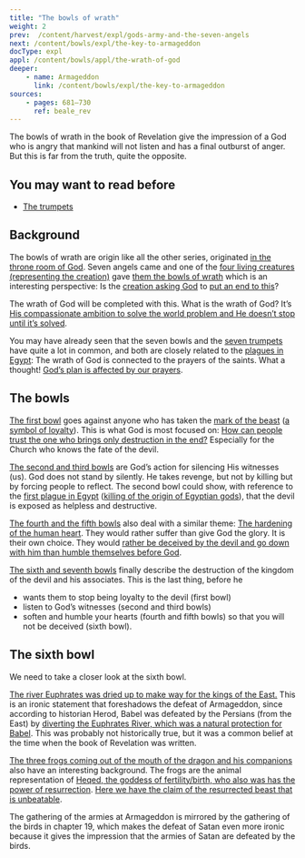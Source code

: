 ```yaml
---
title: "The bowls of wrath"
weight: 2
prev:  /content/harvest/expl/gods-army-and-the-seven-angels
next: /content/bowls/expl/the-key-to-armageddon
docType: expl
appl: /content/bowls/appl/the-wrath-of-god
deeper:
    - name: Armageddon
      link: /content/bowls/expl/the-key-to-armageddon
sources: 
    - pages: 681–730
      ref: beale_rev
---
```


The bowls of wrath in the book of Revelation give the impression of a God who is angry that mankind will not listen and has a final outburst of anger. But this is far from the truth, quite the opposite.

## You may want to read before

<a name="6ee4"></a>
- [The trumpets](../../../../content/trumpets/expl/the-trumpets-in-revelation)

## Background

<a name="a84e"></a>
The bowls of wrath are origin like all the other series, originated [in the throne room of God](https://www.bibleserver.com/NIV/Revelation15%3A1-5). Seven angels came and one of the [four living creatures (representing the creation)](https://www.bibleserver.com/NIV/Revelation4%3A7) gave [them the bowls of wrath](https://www.bibleserver.com/NIV/Revelation15%3A6-7) which is an interesting perspective: Is the [creation asking God](https://www.bibleserver.com/NIV/Romans8%3A19-22) to [put an end to this](https://www.bibleserver.com/NIV/Revelation15%3A1)?

The wrath of God will be completed with this. What is the wrath of God? It’s [His compassionate ambition to solve the world problem and He doesn’t stop until it’s solved](https://moodyaudio.com/products/good-and-beautiful-god-part-6).

You may have already seen that the seven bowls and the [seven trumpets](../../../../content/trumpets/expl/the-trumpets-in-revelation) have quite a lot in common, and both are closely related to the [plagues in Egypt](../../../../bible/exodus/expl/the-plagues-in-egypt): The wrath of God is connected to the prayers of the saints. What a thought! [God’s plan is affected by our prayers](https://www.bibleserver.com/NIV/Genesis18%3A20-33).

## The bowls

<a name="7ced"></a>
[The first bowl](https://www.bibleserver.com/NIV/Revelation16%3A2) goes against anyone who has taken the [mark of the beast](https://www.bibleserver.com/NIV/Revelation12%3A16-17) ([a symbol of loyalty](../../../../content/beasts/expl/the-nature-of-the-beast-in-the-book-of-revelation)). This is what God is most focused on: [How can people trust the one who brings only destruction in the end?](https://www.bibleserver.com/NIV/Revelation6%3A1-11) Especially for the Church who knows the fate of the devil.

[The second and third bowls](https://www.bibleserver.com/NIV/Revelation16%3A3-7) are God’s action for silencing His witnesses (us). God does not stand by silently. He takes revenge, but not by killing but by forcing people to reflect. The second bowl could show, with reference to the [first plague in Egypt](https://www.bibleserver.com/NIV/Exodus7%3A17) ([killing of the origin of Egyptian gods](../../../../bible/exodus/expl/the-plagues-in-egypt)), that the devil is exposed as helpless and destructive.

[The fourth and the fifth bowls](https://www.bibleserver.com/NIV/Revelation16%3A8-11) also deal with a similar theme: [The hardening of the human heart](../../../../bible/exodus/expl/the-hardening-of-pharaohs-heart). They would rather suffer than give God the glory. It is their own choice. They would [rather be deceived by the devil and go down with him than humble themselves before God](https://www.bibleserver.com/NIV/Revelation16%3A13-16).

[The sixth and seventh bowls](https://www.bibleserver.com/NIV/Revelation16%3A12-21) finally describe the destruction of the kingdom of the devil and his associates. This is the last thing, before he

- wants them to stop being loyalty to the devil (first bowl)
- listen to God’s witnesses (second and third bowls)
- soften and humble your hearts (fourth and fifth bowls) so that you will not be deceived (sixth bowl).

## The sixth bowl

<a name="a667"></a>
We need to take a closer look at the sixth bowl.

[The river Euphrates was dried up to make way for the kings of the East.](https://www.bibleserver.com/NIV/Revelation16%3A12) This is an ironic statement that foreshadows the defeat of Armageddon, since according to historian Herod, Babel was defeated by the Persians (from the East) by [diverting the Euphrates River, which was a natural protection for Babel](https://en.wikipedia.org/wiki/Fall_of_Babylon#Historiography). This was probably not historically true, but it was a common belief at the time when the book of Revelation was written.

[The three frogs coming out of the mouth of the dragon and his companions](https://www.bibleserver.com/NIV/Revelation16%3A13) also have an interesting background. The frogs are the animal representation of [Heqed, the goddess of fertility/birth, who also was has the power of resurrection](https://en.wikipedia.org/wiki/Heqet). [Here we have the claim of the resurrected beast that is unbeatable](https://www.bibleserver.com/NIV/Revelation13%3A3-4).

The gathering of the armies at Armageddon is mirrored by the gathering of the birds in chapter 19, which makes the defeat of Satan even more ironic because it gives the impression that the armies of Satan are defeated by the birds.
